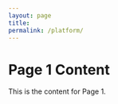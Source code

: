 ```yaml
---
layout: page
title: 
permalink: /platform/
---
```


# Page 1 Content
This is the content for Page 1.
